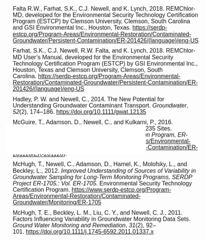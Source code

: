 <p style='margin-top:0in;margin-right:0in;margin-bottom:8.0pt;margin-left:0in;line-height:107%;font-size:15px;font-family:"Calibri",sans-serif;'><span style='font-size:16px;line-height:107%;font-family:"Arial",sans-serif;'>Falta R.W., Farhat, S.K., C.J. Newell, and K. Lynch, 2018. REMChlor-MD, developed for the Environmental Security Technology Certification Program (ESTCP) by Clemson University, Clemson, South Carolina and GSI Environmental Inc., Houston, Texas.&nbsp;</span><a href="https://serdp-estcp.org/Program-Areas/Environmental-Restoration/Contaminated-Groundwater/Persistent-Contamination/ER-201426/(language)/eng-US"><span style='font-size:16px;line-height:107%;font-family:"Arial",sans-serif;'>https://serdp-estcp.org/Program-Areas/Environmental-Restoration/Contaminated-Groundwater/Persistent-Contamination/ER-201426/(language)/eng-US</span></a></p>
  <p style='margin-top:0in;margin-right:0in;margin-bottom:8.0pt;margin-left:0in;line-height:107%;font-size:15px;font-family:"Calibri",sans-serif;'><span style='font-size:16px;line-height:107%;font-family:"Arial",sans-serif;'>Farhat, S.K., C.J. Newell, R.W. Falta, and K. Lynch, 2018. REMChlor-MD User&rsquo;s Manual, developed for the Environmental Security Technology Certification Program (ESTCP) by GSI Environmental Inc., Houston, Texas and Clemson University, Clemson, South Carolina.&nbsp;</span><a href="https://serdp-estcp.org/Program-Areas/Environmental-Restoration/Contaminated-Groundwater/Persistent-Contamination/ER-201426/(language)/eng-US"><span style='font-size:16px;line-height:107%;font-family:"Arial",sans-serif;'>https://serdp-estcp.org/Program-Areas/Environmental-Restoration/Contaminated-Groundwater/Persistent-Contamination/ER-201426/(language)/eng-US</span></a></p>
    <p style='margin-top:0in;margin-right:0in;margin-bottom:8.0pt;margin-left:0in;line-height:107%;font-size:15px;font-family:"Calibri",sans-serif;'><span style='font-size:16px;line-height:107%;font-family:"Arial",sans-serif;'>Hadley, P. W. and Newell, C., 2014. The New Potential for Understanding Groundwater Contaminant Transport. <em>Groundwater</em>, <em>52</em>(2), 174&ndash;186.&nbsp;</span><a href="https://doi.org/10.1111/gwat.12135"><span style='font-size:16px;line-height:107%;font-family:"Arial",sans-serif;'>https://doi.org/10.1111/gwat.12135</span></a></p>
      <p style='margin-top:0in;margin-right:0in;margin-bottom:8.0pt;margin-left:0in;line-height:107%;font-size:15px;font-family:"Calibri",sans-serif;'><span style='font-size:16px;line-height:107%;font-family:"Arial",sans-serif;'>McGuire, T., Adamson, D., Newell, C., and Kulkarni, P., 2016. Performance and Costs for In-Situ Remediation at 235 Sites. <em>Environmental Security Technology and Certification Program</em>, <em>ER</em>-<em>201120</em>(</span><a href="https://www.serdp-estcp.org/Program-Areas/Environmental-Restoration/Contaminated-Groundwater/Persistent-Contamination/ER-201120/ER-201120"><span style='font-size:16px;line-height:107%;font-family:"Arial",sans-serif;'>https://www.serdp-estcp.org/Program-Areas/Environmental-Restoration/Contaminated-Groundwater/Persistent-Contamination/ER-201120/ER-201120</span></a><span style='font-size:16px;line-height:107%;font-family:"Arial",sans-serif;'>).&nbsp;</span><a href="http://www.serdp-estcp.org"></a></p>
        <p style='margin-top:0in;margin-right:0in;margin-bottom:8.0pt;margin-left:0in;line-height:107%;font-size:15px;font-family:"Calibri",sans-serif;'><span style='font-size:16px;line-height:107%;font-family:"Arial",sans-serif;'>McHugh, T., Newell, C., Adamson, D., Hamel, K., Molofsky, L., and Beckley, L., 2012. <em>Improved Understanding of Sources of Variability in Groundwater Sampling for Long-Term Monitoring Programs, SERDP Project ER-1705.: Vol. ER-1705</em>. Environmental Security Technology Certification Program.&nbsp;</span><a href="https://www.serdp-estcp.org/Program-Areas/Environmental-Restoration/Contaminated-Groundwater/Monitoring/ER-1705"><span style='font-size:16px;line-height:107%;font-family:"Arial",sans-serif;'>https://www.serdp-estcp.org/Program-Areas/Environmental-Restoration/Contaminated-Groundwater/Monitoring/ER-1705</span></a></p>
          <p style='margin-top:0in;margin-right:0in;margin-bottom:8.0pt;margin-left:0in;line-height:107%;font-size:15px;font-family:"Calibri",sans-serif;'><span style='font-size:16px;line-height:107%;font-family:"Arial",sans-serif;'>McHugh, T. E., Beckley, L. M., Liu, C. Y., and Newell, C. J., 2011. Factors Influencing Variability in Groundwater Monitoring Data Sets. <em>Ground Water Monitoring and Remediation</em>, <em>31</em>(2), 92&ndash;101.&nbsp;</span><a href="https://doi.org/10.1111/j.1745-6592.2011.01337.x"><span style='font-size:16px;line-height:107%;font-family:"Arial",sans-serif;'>https://doi.org/10.1111/j.1745-6592.2011.01337.x</span></a></p>
            <div id="extensionsWeblioEjBx" style="position: absolute; z-index: 2147483647; left: 207px; top: 371px;"><iframe src="//api.weblio.jp/act/quote/v_1_0/e/?q=this&type=emicro&opul=chrome-extension%3A%2F%2Foingodpdjohhkelnginmkagmkbplgema%2Foptions.html" name="weblioExtensionsFrame" width="380" height="80" border="0" frameborder="0" scrolling="no"></iframe></div>